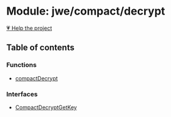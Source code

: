 # Module: jwe/compact/decrypt

[💗 Help the project](https://github.com/sponsors/panva)

## Table of contents

### Functions

- [compactDecrypt](../functions/jwe_compact_decrypt.compactDecrypt.md)

### Interfaces

- [CompactDecryptGetKey](../interfaces/jwe_compact_decrypt.CompactDecryptGetKey.md)
